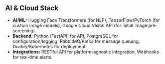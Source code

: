 ## AI & Cloud Stack
- **AI/ML:** Hugging Face Transformers (for NLP), TensorFlow/PyTorch (for custom image models), Google Cloud Vision API (for initial image pre-screening).
- **Backend:** Python (FastAPI) for API, PostgreSQL for configuration/logging, RabbitMQ/Kafka for message queuing, Docker/Kubernetes for deployment.
- **Integrations:** RESTful API for platform-agnostic integration, Webhooks for real-time alerts.
